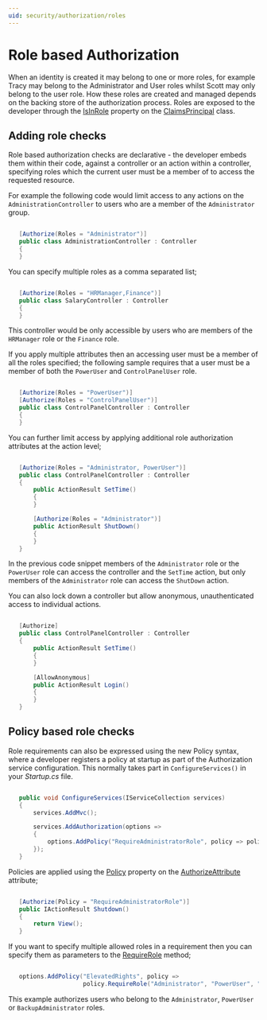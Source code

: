 ```yaml
---
uid: security/authorization/roles
---
```

<a name=security-authorization-role-based></a>

# Role based Authorization

When an identity is created it may belong to one or more roles, for example Tracy may belong to the Administrator and User roles whilst Scott may only belong to the user role. How these roles are created and managed depends on the backing store of the authorization process. Roles are exposed to the developer through the [IsInRole](https://msdn.microsoft.com/en-us/library/system.security.claims.claimsprincipal.isinrole(v=vs.110).aspx) property on the [ClaimsPrincipal](https://msdn.microsoft.com/en-us/library/system.security.claims.claimsprincipal(v=vs.110).aspx) class.

## Adding role checks

Role based authorization checks are declarative - the developer embeds them within their code, against a controller or an action within a controller, specifying roles which the current user must be a member of to access the requested resource.

For example the following code would limit access to any actions on the `AdministrationController` to users who are a member of the `Administrator` group.

<!-- literal_block {"ids": [], "linenos": false, "xml:space": "preserve", "language": "c#"} -->

````c#

   [Authorize(Roles = "Administrator")]
   public class AdministrationController : Controller
   {
   }
   ````

You can specify multiple roles as a comma separated list;

<!-- literal_block {"ids": [], "linenos": false, "xml:space": "preserve", "language": "c#"} -->

````c#

   [Authorize(Roles = "HRManager,Finance")]
   public class SalaryController : Controller
   {
   }
   ````

This controller would be only accessible by users who are members of the `HRManager` role or the `Finance` role.

If you apply multiple attributes then an accessing user must be a member of all the roles specified; the following sample requires that a user must be a member of both the `PowerUser` and `ControlPanelUser` role.

<!-- literal_block {"ids": [], "linenos": false, "xml:space": "preserve", "language": "c#"} -->

````c#

   [Authorize(Roles = "PowerUser")]
   [Authorize(Roles = "ControlPanelUser")]
   public class ControlPanelController : Controller
   {
   }
   ````

You can further limit access by applying additional role authorization attributes at the action level;

<!-- literal_block {"ids": [], "linenos": false, "xml:space": "preserve", "language": "c#"} -->

````c#

   [Authorize(Roles = "Administrator, PowerUser")]
   public class ControlPanelController : Controller
   {
       public ActionResult SetTime()
       {
       }

       [Authorize(Roles = "Administrator")]
       public ActionResult ShutDown()
       {
       }
   }
   ````

In the previous code snippet members of the `Administrator` role or the `PowerUser` role can access the controller and the `SetTime` action, but only members of the `Administrator` role can access the `ShutDown` action.

You can also lock down a controller but allow anonymous, unauthenticated access to individual actions.

<!-- literal_block {"ids": [], "linenos": false, "xml:space": "preserve", "language": "c#"} -->

````c#

   [Authorize]
   public class ControlPanelController : Controller
   {
       public ActionResult SetTime()
       {
       }

       [AllowAnonymous]
       public ActionResult Login()
       {
       }
   }
   ````

<a name=security-authorization-role-policy></a>

## Policy based role checks

Role requirements can also be expressed using the new Policy syntax, where a developer registers a policy at startup as part of the Authorization service configuration. This normally takes part in `ConfigureServices()` in your *Startup.cs* file.

<!-- literal_block {"ids": [], "linenos": false, "xml:space": "preserve", "language": "c#"} -->

````c#

   public void ConfigureServices(IServiceCollection services)
   {
       services.AddMvc();

       services.AddAuthorization(options =>
       {
           options.AddPolicy("RequireAdministratorRole", policy => policy.RequireRole("Administrator"));
       });
   }
   ````

Policies are applied using the [Policy](http://docs.asp.net/projects/api/en/latest/autoapi/Microsoft/AspNetCore/Authorization/AuthorizeAttribute/index.html.md#Microsoft.AspNetCore.Authorization.AuthorizeAttribute.Policy.md) property on the [AuthorizeAttribute](http://docs.asp.net/projects/api/en/latest/autoapi/Microsoft/AspNetCore/Authorization/AuthorizeAttribute/index.html.md#Microsoft.AspNetCore.Authorization.AuthorizeAttribute.md) attribute;

<!-- literal_block {"ids": [], "linenos": false, "xml:space": "preserve", "language": "c#"} -->

````c#

   [Authorize(Policy = "RequireAdministratorRole")]
   public IActionResult Shutdown()
   {
       return View();
   }
   ````

If you want to specify multiple allowed roles in a requirement then you can specify them as parameters to the [RequireRole](http://docs.asp.net/projects/api/en/latest/autoapi/Microsoft/AspNetCore/Authorization/AuthorizationPolicyBuilder/index.html.md#Microsoft.AspNetCore.Authorization.AuthorizationPolicyBuilder.RequireRole.md) method;

<!-- literal_block {"ids": [], "linenos": false, "xml:space": "preserve", "language": "c#"} -->

````c#

   options.AddPolicy("ElevatedRights", policy =>
                     policy.RequireRole("Administrator", "PowerUser", "BackupAdministrator"));
   ````

This example authorizes users who belong to the `Administrator`, `PowerUser` or `BackupAdministrator` roles.
